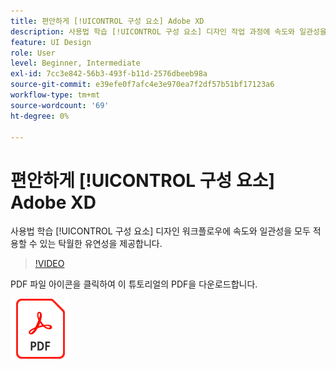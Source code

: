 ```yaml
---
title: 편안하게 [!UICONTROL 구성 요소] Adobe XD
description: 사용법 학습 [!UICONTROL 구성 요소] 디자인 작업 과정에 속도와 일관성을 모두 적용할 수 있는 전례 없는 유연성을 제공합니다.
feature: UI Design
role: User
level: Beginner, Intermediate
exl-id: 7cc3e842-56b3-493f-b11d-2576dbeeb98a
source-git-commit: e39efe0f7afc4e3e970ea7f2df57b51bf17123a6
workflow-type: tm+mt
source-wordcount: '69'
ht-degree: 0%

---
```


# 편안하게 [!UICONTROL 구성 요소] Adobe XD

사용법 학습 [!UICONTROL 구성 요소] 디자인 워크플로우에 속도와 일관성을 모두 적용할 수 있는 탁월한 유연성을 제공합니다.

>[!VIDEO](https://video.tv.adobe.com/v/331003?hidetitle=true)

PDF 파일 아이콘을 클릭하여 이 튜토리얼의 PDF을 다운로드합니다.

[![PDF 파일 아이콘](../assets/acrobat_PDF_96.png)](../quick-reference/LetsXDSeeHowtoDesignPrototypeandHandofftoTeams.pdf)
